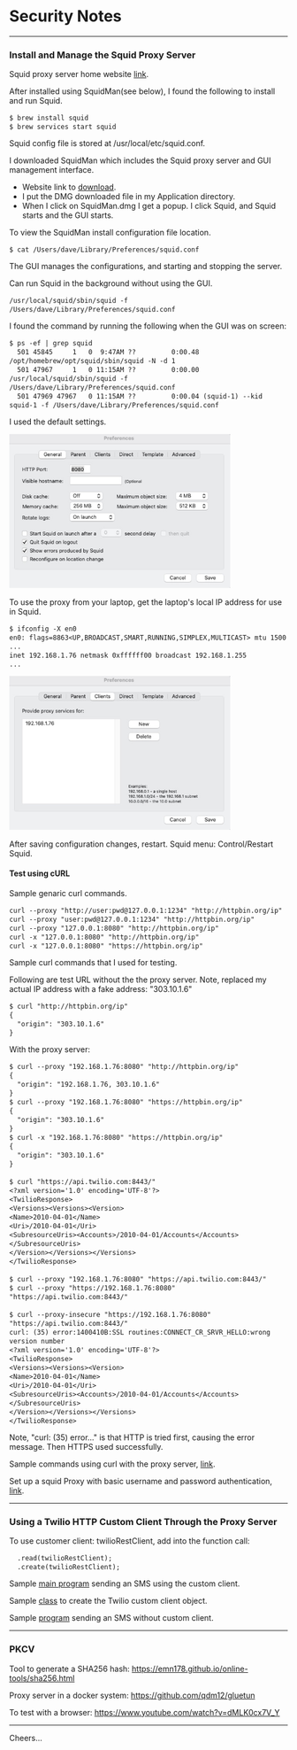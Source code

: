 # Security Notes

--------------------------------------------------------------------------------
### Install and Manage the Squid Proxy Server

Squid proxy server home website [link](http://www.squid-cache.org/).

After installed using SquidMan(see below), I found the following to install and run Squid.
````
$ brew install squid
$ brew services start squid
````
Squid config file is stored at /usr/local/etc/squid.conf.

I downloaded SquidMan which includes the Squid proxy server and GUI management interface.
+ Website link to [download](https://squidman.net/squidman/).
+ I put the DMG downloaded file in my Application directory.
+ When I click on SquidMan.dmg I get a popup. I click Squid, and Squid starts and the GUI starts.

To view the SquidMan install configuration file location.
````
$ cat /Users/dave/Library/Preferences/squid.conf
````
The GUI manages the configurations, and starting and stopping the server.

Can run Squid in the background without using the GUI.
````
/usr/local/squid/sbin/squid -f /Users/dave/Library/Preferences/squid.conf
````
I found the command by running the following when the GUI was on screen:
````
$ ps -ef | grep squid
  501 45845     1   0  9:47AM ??         0:00.48 /opt/homebrew/opt/squid/sbin/squid -N -d 1
  501 47967     1   0 11:15AM ??         0:00.00 /usr/local/squid/sbin/squid -f /Users/dave/Library/Preferences/squid.conf
  501 47969 47967   0 11:15AM ??         0:00.04 (squid-1) --kid squid-1 -f /Users/dave/Library/Preferences/squid.conf
````

I used the default settings.

<img src="squid01.jpg" width="400"/>

To use the proxy from your laptop, get the laptop's local IP address for use in Squid.
````
$ ifconfig -X en0
en0: flags=8863<UP,BROADCAST,SMART,RUNNING,SIMPLEX,MULTICAST> mtu 1500
... 
inet 192.168.1.76 netmask 0xffffff00 broadcast 192.168.1.255
... 
````
<img src="squid02.jpg" width="400"/>

After saving configuration changes, restart. Squid menu: Control/Restart Squid.

#### Test using cURL

Sample genaric curl commands.
````
curl --proxy "http://user:pwd@127.0.0.1:1234" "http://httpbin.org/ip"
curl --proxy "user:pwd@127.0.0.1:1234" "http://httpbin.org/ip"
curl --proxy "127.0.0.1:8080" "http://httpbin.org/ip"
curl -x "127.0.0.1:8080" "http://httpbin.org/ip"
curl -x "127.0.0.1:8080" "https://httpbin.org/ip"
````

Sample curl commands that I used for testing.

Following are test URL without the the proxy server.
Note, replaced my actual IP address with a fake address: "303.10.1.6"
````
$ curl "http://httpbin.org/ip"
{
  "origin": "303.10.1.6"
}
````

With the proxy server:
````
$ curl --proxy "192.168.1.76:8080" "http://httpbin.org/ip"
{
  "origin": "192.168.1.76, 303.10.1.6"
}
$ curl --proxy "192.168.1.76:8080" "https://httpbin.org/ip"
{
  "origin": "303.10.1.6"
}
$ curl -x "192.168.1.76:8080" "https://httpbin.org/ip"
{
  "origin": "303.10.1.6"
}

$ curl "https://api.twilio.com:8443/"
<?xml version='1.0' encoding='UTF-8'?>
<TwilioResponse>
<Versions><Versions><Version>
<Name>2010-04-01</Name>
<Uri>/2010-04-01</Uri>
<SubresourceUris><Accounts>/2010-04-01/Accounts</Accounts></SubresourceUris>
</Version></Versions></Versions>
</TwilioResponse>

$ curl --proxy "192.168.1.76:8080" "https://api.twilio.com:8443/"
$ curl --proxy "https://192.168.1.76:8080" "https://api.twilio.com:8443/"

$ curl --proxy-insecure "https://192.168.1.76:8080" "https://api.twilio.com:8443/"
curl: (35) error:1400410B:SSL routines:CONNECT_CR_SRVR_HELLO:wrong version number
<?xml version='1.0' encoding='UTF-8'?>
<TwilioResponse>
<Versions><Versions><Version>
<Name>2010-04-01</Name>
<Uri>/2010-04-01</Uri>
<SubresourceUris><Accounts>/2010-04-01/Accounts</Accounts></SubresourceUris>
</Version></Versions></Versions>
</TwilioResponse>
````

Note, "curl: (35) error..." is that HTTP is tried first, causing the error message.
Then HTTPS used successfully.

Sample commands using curl with the proxy server,
[link](https://oxylabs.io/blog/curl-with-proxy).

Set up a squid Proxy with basic username and password authentication,
[link](https://stackoverflow.com/questions/3297196/how-to-set-up-a-squid-proxy-with-basic-username-and-password-authentication).

--------------------------------------------------------------------------------
### Using a Twilio HTTP Custom Client Through the Proxy Server

To use customer client: twilioRestClient, add into the function call:
````
  .read(twilioRestClient);
  .create(twilioRestClient);
````
Sample [main program](https://github.com/tigerfarm/JavaTwSamples/blob/master/proxypkcv/ProxiedNoPkcv.java)
sending an SMS using the custom client.

Sample [class](https://github.com/tigerfarm/JavaTwSamples/blob/master/proxypkcv/ProxiedNoPkcv.java)
to create the Twilio custom client object.

Sample [program](https://github.com/tigerfarm/JavaTwSamples/blob/master/messaging/send_sms.java)
sending an SMS without custom client.

--------------------------------------------------------------------------------
### PKCV

Tool to generate a SHA256 hash:
https://emn178.github.io/online-tools/sha256.html


Proxy server in a docker system:
https://github.com/qdm12/gluetun

To test with a browser:
https://www.youtube.com/watch?v=dMLK0cx7V_Y

--------------------------------------------------------------------------------

Cheers...
